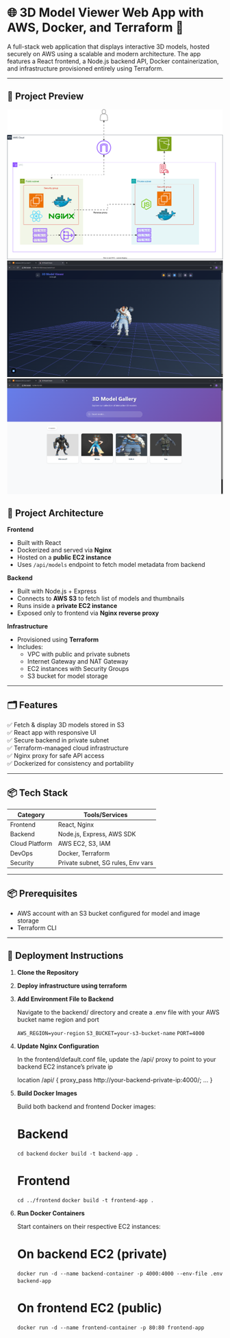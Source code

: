 # 🌐 3D Model Viewer Web App with AWS, Docker, and Terraform 🚀

A full-stack web application that displays interactive 3D models, hosted securely on AWS using a scalable and modern architecture. The app features a React frontend, a Node.js backend API, Docker containerization, and infrastructure provisioned entirely using Terraform.

---

## 📸 Project Preview

<!-- Add demo screenshots or GIFs here -->
![Architecture ](./images/react3d.svg)
![3D Model Interaction](./images/3dmodel.png)
![3D Model Frontend](./images/front.png)

## 🧩 Project Architecture

**Frontend**  
- Built with React  
- Dockerized and served via **Nginx**  
- Hosted on a **public EC2 instance**  
- Uses `/api/models` endpoint to fetch model metadata from backend

**Backend**  
- Built with Node.js + Express  
- Connects to **AWS S3** to fetch list of models and thumbnails  
- Runs inside a **private EC2 instance**  
- Exposed only to frontend via **Nginx reverse proxy**

**Infrastructure**  
- Provisioned using **Terraform**  
- Includes:
  - VPC with public and private subnets
  - Internet Gateway and NAT Gateway
  - EC2 instances with Security Groups
  - S3 bucket for model storage

---

## 🗂️ Features

✅ Fetch & display 3D models stored in S3  
✅ React app with responsive UI  
✅ Secure backend in private subnet  
✅ Terraform-managed cloud infrastructure  
✅ Nginx proxy for safe API access  
✅ Dockerized for consistency and portability 

---
## 📦 Tech Stack

| Category       | Tools/Services                       |
|----------------|--------------------------------------|
| Frontend       | React, Nginx                         |
| Backend        | Node.js, Express, AWS SDK            |
| Cloud Platform | AWS EC2, S3, IAM                     |
| DevOps         | Docker, Terraform                    |
| Security       | Private subnet, SG rules, Env vars   |

---
## 📦 Prerequisites

- AWS account with an S3 bucket configured for model and image storage
- Terraform CLI
---

## 🚀 Deployment Instructions

1. **Clone the Repository**

2. **Deploy infrastructure using terraform**

3. **Add Environment File to Backend**

    Navigate to the backend/ directory and create a .env file with your AWS bucket name region and port

    `AWS_REGION=your-region`
    `S3_BUCKET=your-s3-bucket-name`
    `PORT=4000`

4. **Update Nginx Configuration**

    In the frontend/default.conf file, update the /api/ proxy to point to your backend EC2 instance’s private ip

    location /api/ {
    proxy_pass http://your-backend-private-ip:4000/;
    ...
    }

5. **Build Docker Images**

    Build both backend and frontend Docker images: 
    # Backend
    `cd backend`
    `docker build -t backend-app .`

    # Frontend
    `cd ../frontend`
    `docker build -t frontend-app .`

6. **Run Docker Containers**

    Start containers on their respective EC2 instances:

    # On backend EC2 (private)
    `docker run -d --name backend-container -p 4000:4000 --env-file .env backend-app`

    # On frontend EC2 (public)
    `docker run -d --name frontend-container -p 80:80 frontend-app`

